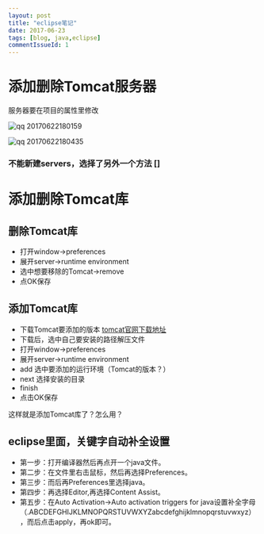 ```yaml
---
layout: post
title: "eclipse笔记"
date: 2017-06-23
tags: [blog, java,eclipse]
commentIssueId: 1
---
```


# 添加删除Tomcat服务器
服务器要在项目的属性里修改


![qq 20170622180159](https://user-images.githubusercontent.com/20008525/27428578-132510c0-5775-11e7-841f-f6eb2265a40d.png)


![qq 20170622180435](https://user-images.githubusercontent.com/20008525/27428651-530fd30a-5775-11e7-894a-7662e3b747c1.png)

### 不能新建servers，选择了另外一个方法 []


# 添加删除Tomcat库

## 删除Tomcat库

* 打开window->preferences
* 展开server->runtime environment
* 选中想要移除的Tomcat->remove
* 点OK保存

## 添加Tomcat库

* 下载Tomcat要添加的版本 [tomcat官网下载地址](http://tomcat.apache.org/)
* 下载后，选中自己要安装的路径解压文件
* 打开window->preferences
* 展开server->runtime environment
* add 选中要添加的运行环境（Tomcat的版本？）
* next 选择安装的目录
* finish
* 点击OK保存

这样就是添加Tomcat库了？怎么用？

## eclipse里面，关键字自动补全设置

* 第一步：打开编译器然后再点开一个java文件。
* 第二步：在文件里右击鼠标，然后再选择Preferences。
* 第三步：而后再Preferences里选择java。
* 第四步：再选择Editor,再选择Content Assist。
* 第五步：在Auto Activation->Auto activation triggers for java设置补全字母（.ABCDEFGHIJKLMNOPQRSTUVWXYZabcdefghijklmnopqrstuvwxyz），而后点击apply，再ok即可。
